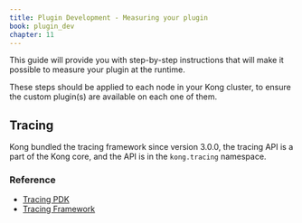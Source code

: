 ```yaml
---
title: Plugin Development - Measuring your plugin
book: plugin_dev
chapter: 11
---
```


This guide will provide you with step-by-step instructions
that will make it possible to measure your plugin at the runtime.

These steps should be applied to each node in your Kong cluster, to ensure the
custom plugin(s) are available on each one of them.

## Tracing

Kong bundled the tracing framework since version 3.0.0, the tracing API is a part of the Kong core,
and the API is in the `kong.tracing` namespace.

### Reference

- [Tracing PDK](/pdk/kong.tracing)
- [Tracing Framework](/gateway/plugin-development/observability/tracing-framework)
